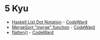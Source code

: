 # 5 Kyu
* [Haskell List Dot Notation](/codewars/solutions/javascript/5%20kyu/Haskell%20List%20Dot%20Notation) - [CodeWard](https://www.codewars.com/kata/53c8b29750fe70e4a2000610)
* [MergeSort "merge" function](/codewars/solutions/javascript/5%20kyu/MergeSort%20merge%20function) - [CodeWard](https://www.codewars.com/kata/52336a4436e0b095d8000093)
* [flatten()](/codewars/solutions/javascript/5%20kyu/flatten) - [CodeWard](https://www.codewars.com/kata/513fa1d75e4297ba38000003)